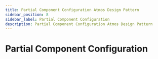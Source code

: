 ```yaml
---
title: Partial Component Configuration Atmos Design Pattern
sidebar_position: 8
sidebar_label: Partial Component Configuration
description: Partial Component Configuration Atmos Design Pattern
---
```


# Partial Component Configuration
